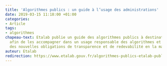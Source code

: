 ```yaml
---
title: 'Algorithmes publics : un guide à l’usage des administrations'
date: 2019-03-15 11:18:00 +01:00
categories:
- Article
tags:
- algorithmes
chapeau-text: Etalab publie un guide des algorithmes publics à destination des administrations,
  afin de les accompagner dans un usage responsable des algorithmes et l'application
  des nouvelles obligations de transparence et de redevabilité en la matière.
auteur: Etalab
redirection: https://www.etalab.gouv.fr/algorithmes-publics-etalab-publie-un-guide-a-lusage-des-administrations
---
```


